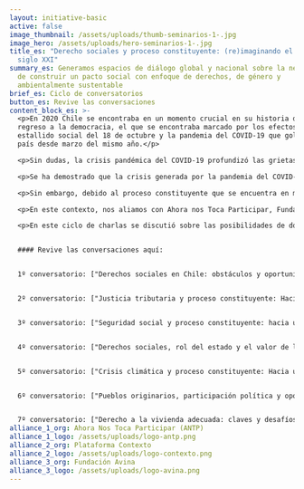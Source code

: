 ```yaml
---
layout: initiative-basic
active: false
image_thumbnail: /assets/uploads/thumb-seminarios-1-.jpg
image_hero: /assets/uploads/hero-seminarios-1-.jpg
title_es: "Derecho sociales y proceso constituyente: (re)imaginando el Chile del
  siglo XXI"
summary_es: Generamos espacios de diálogo global y nacional sobre la necesidad
  de construir un pacto social con enfoque de derechos, de género y
  ambientalmente sustentable
brief_es: Ciclo de conversatorios
button_es: Revive las conversaciones
content_block_es: >-
  <p>En 2020 Chile se encontraba en un momento crucial en su historia desde el
  regreso a la democracia, el que se encontraba marcado por los efectos del
  estallido social del 18 de octubre y la pandemia del COVID-19 que golpeaba al
  país desde marzo del mismo año.</p>

  <p>Sin dudas, la crisis pandémica del COVID-19 profundizó las grietas sociales que estallaron en octubre, afectó especialmente a los grupos más desventajados, tales como las personas migrantes, trabajadores/as informales, las mujeres que en muchos casos reciben el impacto acumulado del incremento de violencia doméstica, pérdida de ingresos y carga desproporcionada de tareas domésticas y de cuidados, las personas sin techo y aquellas que viven en hacinamiento y no pueden guardar la debida distancia social.</p>

  <p>Se ha demostrado que la crisis generada por la pandemia del COVID-19 ha tenido efectos profundos y estructurales en la economía y en el tejido social del país, la que probablemente se sumará a otras profundas crisis sociales, sanitarias y medioambientales que se avecinan para las próximas décadas a nivel global.</p>

  <p>Sin embargo, debido al proceso constituyente que se encuentra en marcha, Chile se encuentra en un momento único de debate y construcción de un nuevo pacto social que permita afrontar los desafíos del futuro con mayor cohesión social, fortalecimiento de la democracia, legitimidad de sus instituciones políticas y mayor protección de derechos para toda la ciudadanía.</p>

  <p>En este contexto, nos aliamos con Ahora nos Toca Participar, Fundación Avina y Plataforma Contexto para desarrollar el ciclo de conversatorios <em>“Derechos sociales y proceso constituyente: (re) imaginando el Chile del siglo XXI”</em>, cuyo objetivo principal fue <em>generar espacios de diálogo y debate con una participación inclusiva desde diferentes sectores de la sociedad para reflexionar sobre el pacto social que se sueña para las próximas décadas</em> en conjunto con diferentes organizaciones de la sociedad civil a nivel nacional e internacional.</p>

  <p>En este ciclo de charlas se discutió sobre las posibilidades de dotar de contenido a un nuevo pacto social en el contexto del COVID-19 tratando una gran diversidad de temas claves para el futuro del país, tales como el derecho a la seguridad social, el derecho a la vivienda, el derecho a la salud, el medio ambiente, el enfoque de género y los pueblos indígenas.</p>


  #### Revive las conversaciones aquí:


  1º conversatorio: ["Derechos sociales en Chile: obstáculos y oportunidades constitucionales"](https://www.distritoglobal.org/publicaciones/derecho-sociales-y-proceso-constituyente-re-imaginando-el-chile-del-siglo-xxi.html)


  2º conversatorio: ["Justicia tributaria y proceso constituyente: Hacia la construcción de un nuevo pacto fiscal"](https://www.distritoglobal.org/publicaciones/derecho-sociales-y-proceso-constituyente-re-imaginando-el-chile-del-siglo-xxi-1.html)


  3º conversatorio: ["Seguridad social y proceso constituyente: hacia un pacto social inclusivo"](https://www.distritoglobal.org/publicaciones/conversatorio-protecci%C3%B3n-social-y-proceso-constituyente-%E2%80%AFdesaf%C3%ADos-presentes-y-futuros-para-la-inclusi%C3%B3n-social-en-chile.html)


  4º conversatorio: ["Derechos sociales, rol del estado y el valor de lo publico"](https://www.distritoglobal.org/publicaciones/conversatorio-servicios-p%C3%BAblicos-rol-del-estado-y-constituci%C3%B3n-perspectivas-desde-el-derecho-a-la-educaci%C3%B3n-y-el-derecho-a-la-salud.html)


  5º conversatorio: ["Crisis climática y proceso constituyente: Hacia un pacto social sustentable"](https://www.distritoglobal.org/publicaciones/conversatorio-derecho-al-medioambiente-participaci%C3%B3n-ciudadana-y-proceso-constituyente.html)


  6º conversatorio: ["Pueblos originarios, participación política y oportunidades constitucionales"](https://www.distritoglobal.org/publicaciones/6o-conversatorio-pueblos-originarios-participaci%C3%B3n-pol%C3%ADtica-y-oportunidades-constitucionales.html)


  7º conversatorio: ["Derecho a la vivienda adecuada: claves y desafíos para el proceso constituyente"](https://www.distritoglobal.org/publicaciones/conversatorio-derecho-a-la-vivienda-adecuada-ciudad-y-constituci%C3%B3n-hacia-la-construcci%C3%B3n-de-una-sociedad-m%C3%A1s-justa-e-integrada.html)
alliance_1_org: Ahora Nos Toca Participar (ANTP)
alliance_1_logo: /assets/uploads/logo-antp.png
alliance_2_org: Plataforma Contexto
alliance_2_logo: /assets/uploads/logo-contexto.png
alliance_3_org: Fundación Avina
alliance_3_logo: /assets/uploads/logo-avina.png
---
```

